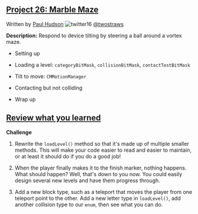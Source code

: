 ## [Project 26: Marble Maze](https://www.hackingwithswift.com/read/26/overview)
Written by [Paul Hudson](https://www.hackingwithswift.com/about)  ![twitter16](https://github.com/juliangyurov/PH-Project6a/assets/13259596/445c8ea0-65c4-4dba-8e1f-3f2750f0ef51)
  [@twostraws](https://twitter.com/twostraws)

**Description:** Respond to device tilting by steering a ball around a vortex maze.

- Setting up

- Loading a level: `categoryBitMask`, `collisionBitMask`, `contactTestBitMask`

- Tilt to move: `CMMotionManager`

- Contacting but not colliding

- Wrap up
  
## [Review what you learned](https://www.hackingwithswift.com/review/hws/project-26-marble-maze)

**Challenge**

1. Rewrite the `loadLevel()` method so that it's made up of multiple smaller methods. This will make your code easier to read and easier to maintain, or at least it should do if you do a good job!

2. When the player finally makes it to the finish marker, nothing happens. What should happen? Well, that's down to you now. You could easily design several new levels and have them progress through.

3. Add a new block type, such as a teleport that moves the player from one teleport point to the other. Add a new letter type in `loadLevel()`, add another collision type to our `enum`, then see what you can do.
